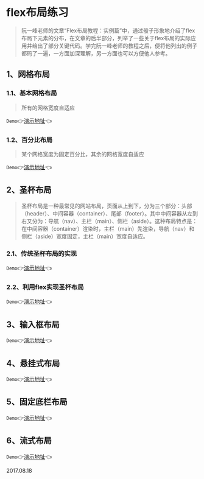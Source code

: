 # flex布局练习

> 阮一峰老师的文章“Flex布局教程：实例篇”中，通过骰子形象地介绍了flex布局下元素的分布，在文章的后半部分，列举了一些关于flex布局的实际应用并给出了部分关键代码。学完阮一峰老师的教程之后，便将他列出的例子都码了一遍，一方面加深理解，另一方面也可以方便他人参考。

## 1、网格布局

### 1.1、基本网格布局

> 所有的网格宽度自适应

`Demo`:point_right:[演示地址]():point_left:

### 1.2、百分比布局 

> 某个网格宽度为固定百分比，其余的网格宽度自适应

`Demo`:point_right:[演示地址]():point_left:

## 2、圣杯布局

> 圣杯布局是一种最常见的网站布局，页面从上到下，分为三个部分：头部（header）、中间容器（container）、尾部（footer）。其中中间容器从左到右又分为：导航（nav）、主栏（main）、侧栏（aside）。这种布局特点是：在中间容器（container）渲染时，主栏（main）先渲染，导航（nav）和侧栏（aside）宽度固定，主栏（main）宽度自适应。

### 2.1、传统圣杯布局的实现

`Demo`:point_right:[演示地址]():point_left:

### 2.2、利用flex实现圣杯布局

`Demo`:point_right:[演示地址]():point_left:

## 3、输入框布局

`Demo`:point_right:[演示地址]():point_left:

## 4、悬挂式布局

`Demo`:point_right:[演示地址]():point_left:

## 5、固定底栏布局

`Demo`:point_right:[演示地址]():point_left:

## 6、流式布局

`Demo`:point_right:[演示地址]():point_left:

2017.08.18